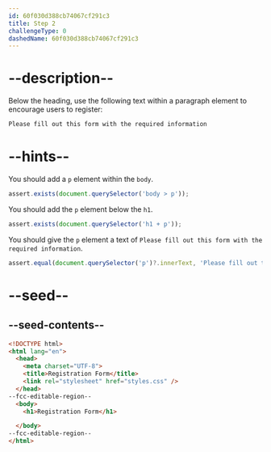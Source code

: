 ```yaml
---
id: 60f030d388cb74067cf291c3
title: Step 2
challengeType: 0
dashedName: 60f030d388cb74067cf291c3
---
```


# --description--

Below the heading, use the following text within a paragraph element to encourage users to register:

```md
Please fill out this form with the required information
```

# --hints--

You should add a `p` element within the `body`.

```js
assert.exists(document.querySelector('body > p'));
```

You should add the `p` element below the `h1`.

```js
assert.exists(document.querySelector('h1 + p'));
```

You should give the `p` element a text of `Please fill out this form with the required information`.

```js
assert.equal(document.querySelector('p')?.innerText, 'Please fill out this form with the required information');
```

# --seed--

## --seed-contents--

```html
<!DOCTYPE html>
<html lang="en">
  <head>
    <meta charset="UTF-8">
    <title>Registration Form</title>
    <link rel="stylesheet" href="styles.css" />
  </head>
--fcc-editable-region--
  <body>
    <h1>Registration Form</h1>

  </body>
--fcc-editable-region--
</html>
```

